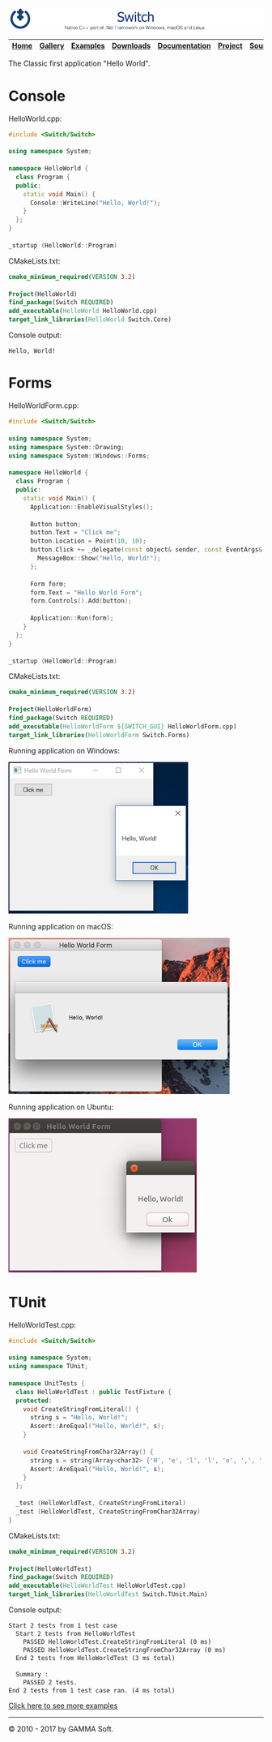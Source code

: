 ![Switch Header](Pictures/SwitchNativeC++port.png)

| [Home](Home.md) | [Gallery](Gallery.md) | [Examples](Examples.md) | [Downloads](Downloads.md) | [Documentation](Documentation.md) | [Project](https://sourceforge.net/projects/switchpro) | [Source](https://github.com/gammasoft71/switch) | [License](License.md) | [Contact](Contact.md) | [GAMMA Soft](https://gammasoft71.wixsite.com/gammasoft) |
|-----------------|-----------------------|-------------------------|-------------------------|-----------------------------------|-------------------------------------------------------|-------------------------------------------------|-----------------------|-----------------------|---------------------------------------------------------|

The Classic first ​application "Hello World".

# Console

HelloWorld.cpp:

```c++
#include <Switch/Switch>
​
using namespace System;
​
namespace HelloWorld {
  class Program {
  public:
    static void Main() {
      Console::WriteLine("Hello, World!");
    }
  };
}
​
_startup (HelloWorld::Program)
```

CMakeLists.txt:

```cmake
cmake_minimum_required(VERSION 3.2)
 
Project(HelloWorld)
find_package(Switch REQUIRED)
add_executable(HelloWorld HelloWorld.cpp)
target_link_libraries(HelloWorld Switch.Core)
```

Console output:

```
Hello, World!
```

# Forms

HelloWorldForm.cpp:

```c++
#include <Switch/Switch>
 
using namespace System;
using namespace System::Drawing;
using namespace System::Windows::Forms;
​
namespace HelloWorld {
  class Program {
  public:
    static void Main() {
      Application::EnableVisualStyles();
     
      Button button;
      button.Text = "Click me";
      button.Location = Point(10, 10);
      button.Click += _delegate(const object& sender, const EventArgs& e) {
        MessageBox::Show("Hello, World!");
      };
​
      Form form;
      form.Text = "Hello World Form";
      form.Controls().Add(button);
​
      Application::Run(form);
    }
  };
}
 
_startup (HelloWorld::Program)
```

CMakeLists.txt:

```cmake
cmake_minimum_required(VERSION 3.2)
 
Project(HelloWorldForm)
find_package(Switch REQUIRED)
add_executable(HelloWorldForm ${SWITCH_GUI} HelloWorldForm.cpp)
target_link_libraries(HelloWorldForm Switch.Forms)
```
Running application on Windows:

![HelloWorldForms](Pictures/Examples/Forms/HelloWorldFormW.png)

Running application on macOS:

![HelloWorldForms](Pictures/Examples/Forms/HelloWorldFormM.png)

Running application on Ubuntu:

![HelloWorldForms](Pictures/Examples/Forms/HelloWorldFormU.png)

# TUnit

HelloWorldTest.cpp:

```c++
#include <Switch/Switch>
 
using namespace System;
using namespace TUnit;
 
namespace UnitTests {
  class HelloWorldTest : public TestFixture {
  protected:
    void CreateStringFromLiteral() {
      string s = "Hello, World!";
      Assert::AreEqual("Hello, World!", s);
    }
 
    void CreateStringFromChar32Array() {
      string s = string(Array<char32> {'H', 'e', 'l', 'l', 'o', ',', ' ', 'W', 'o', 'r', 'l', 'd', '!'});
      Assert::AreEqual("Hello, World!", s);
    }
  };
 
  _test (HelloWorldTest, CreateStringFromLiteral)
  _test (HelloWorldTest, CreateStringFromChar32Array)
}
```

CMakeLists.txt:

```cmake
cmake_minimum_required(VERSION 3.2)
​
Project(HelloWorldTest)
find_package(Switch REQUIRED)
add_executable(HelloWorldTest HelloWorldTest.cpp)
target_link_libraries(HelloWorldTest Switch.TUnit.Main)
```
Console output:

```
Start 2 tests from 1 test case
  Start 2 tests from HelloWorldTest
    PASSED HelloWorldTest.CreateStringFromLiteral (0 ms)
    PASSED HelloWorldTest.CreateStringFromChar32Array (0 ms)
  End 2 tests from HelloWorldTest (3 ms total)
 
  Summary :
    PASSED 2 tests.
End 2 tests from 1 test case ran. (4 ms total)
```

[Click here to see more examples](https://github.com/gammasoft71/Switch/tree/master/Examples)

______________________________________________________________________________________________

© 2010 - 2017 by GAMMA Soft.
